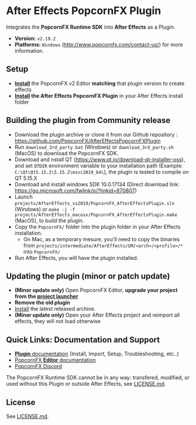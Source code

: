 # After Effects PopcornFX Plugin

Integrates the **PopcornFX Runtime SDK** into **After Effects** as a Plugin.
* **Version:** `v2.19.2`
* **Platforms:** `Windows` (http://www.popcornfx.com/contact-us/) for more information.

## Setup

* **[Install](https://wiki.popcornfx.com/index.php?title=Announcements)** the PopcornFX v2 Editor **matching** that plugin version
  to create effects
* **[Install](https://www.popcornfx.com/docs/popcornfx-v2/plugins/after-effects-plugin/plugin-installation/) the After Effects PopcornFX Plugin** in your After Effects install folder

## Building the plugin from Community release
* Download the plugin archive or clone it from our Github repository : https://github.com/PopcornFX/AfterEffectsPopcornFXPlugin
* Run `download_3rd_party.bat` (Windows) or `download_3rd_party.sh` (MacOS) to download the PopcornFX SDK.
* Download and nstall QT (https://www.qt.io/download-qt-installer-oss), and set `QTDIR` environment variable to your installation path (Example: `C:\Qt\Qt5.15.2\5.15.2\msvc2019_64\`), the plugin is tested to compile on QT 5.15.X
* Download and install windows SDK 10.0.17134 (Direct download link: https://go.microsoft.com/fwlink/p/?linkid=870807)
* Launch `projects/AfterEffects_vs2019/PopcornFX_AfterEffectsPlugin.sln` (Windows) or `make -j -f projects/AfterEffects_macosx/PopcornFX_AfterEffectsPlugin.make` (MacOS), to build the plugin.
* Copy the `PopcornFX/` folder into the plugin folder in your After Effects installation.
  * On Mac, as a temporary mesure, you'll need to copy the binaries from `projects/intermediate/AfterEffects/GM/<arch>/<profile>/*` into `PopcornFX/`
* Run After Effects, you will have the plugin installed.

## Updating the plugin (minor or patch update)

* **(Minor update only)** Open PopcornFX Editor, **upgrade your project from the [project launcher](https://www.popcornfx.com/docs/popcornfx-v2/editor/project-launcher/)**
* **Remove the old plugin**
* [Install](https://www.popcornfx.com/docs/popcornfx-v2/plugins/after-effects-plugin/plugin-installation/) the latest released archive.
* **(Minor update only)** Open your After Effects project and reimport all effects, they will not load otherwise

## Quick Links: Documentation and Support

* [**Plugin** documentation](https://www.popcornfx.com/docs/popcornfx-v2/plugins/after-effects-plugin/) (Install, Import, Setup, Troubleshooting, etc..)
* [PopcornFX **Editor** documentation](https://www.popcornfx.com/docs/popcornfx-v2/)
* [PopcornFX Discord](https://discord.gg/4ka27cVrsf)

The PopcornFX Runtime SDK cannot be in any way: transfered, modified, or used
without this Plugin or outside After Effects, see [LICENSE.md](/LICENSE.md).

## License

See [LICENSE.md](/LICENSE.md).
